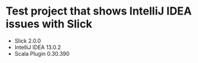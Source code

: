 # Test project that shows IntelliJ IDEA issues with Slick

* Slick 2.0.0
* IntelliJ IDEA 13.0.2
* Scala Plugin 0.30.390
